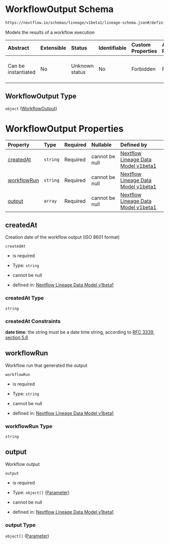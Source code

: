 # WorkflowOutput Schema

```txt
https://nextflow.io/schemas/lineage/v1beta1/lineage-schema.json#/definitions/WorkflowOutput
```

Models the results of a workflow execution

| Abstract            | Extensible | Status         | Identifiable | Custom Properties | Additional Properties | Access Restrictions | Defined In                                                                                                   |
| :------------------ | :--------- | :------------- | :----------- | :---------------- | :-------------------- | :------------------ | :----------------------------------------------------------------------------------------------------------- |
| Can be instantiated | No         | Unknown status | No           | Forbidden         | Forbidden             | none                | [nextflow-lineage-v1beta1-schema.json\*](../out/nextflow-lineage-v1beta1-schema.json "open original schema") |

## WorkflowOutput Type

`object` ([WorkflowOutput](nextflow-lineage-v1beta1-schema-definitions-workflowoutput.md))

# WorkflowOutput Properties

| Property                    | Type     | Required | Nullable       | Defined by                                                                                                                                                                                                                                                 |
| :-------------------------- | :------- | :------- | :------------- | :--------------------------------------------------------------------------------------------------------------------------------------------------------------------------------------------------------------------------------------------------------- |
| [createdAt](#createdat)     | `string` | Required | cannot be null | [Nextflow Lineage Data Model v1beta1](nextflow-lineage-v1beta1-schema-definitions-workflowoutput-properties-createdat.md "https://nextflow.io/schemas/lineage/v1beta1/lineage-schema.json#/definitions/WorkflowOutput/properties/createdAt")               |
| [workflowRun](#workflowrun) | `string` | Required | cannot be null | [Nextflow Lineage Data Model v1beta1](nextflow-lineage-v1beta1-schema-definitions-workflowoutput-properties-workflowrun.md "https://nextflow.io/schemas/lineage/v1beta1/lineage-schema.json#/definitions/WorkflowOutput/properties/workflowRun")           |
| [output](#output)           | `array`  | Required | cannot be null | [Nextflow Lineage Data Model v1beta1](nextflow-lineage-v1beta1-schema-definitions-workflowoutput-properties-workflow-output-parameters.md "https://nextflow.io/schemas/lineage/v1beta1/lineage-schema.json#/definitions/WorkflowOutput/properties/output") |

## createdAt

Creation date of the workflow output (ISO 8601 format)

`createdAt`

* is required

* Type: `string`

* cannot be null

* defined in: [Nextflow Lineage Data Model v1beta1](nextflow-lineage-v1beta1-schema-definitions-workflowoutput-properties-createdat.md "https://nextflow.io/schemas/lineage/v1beta1/lineage-schema.json#/definitions/WorkflowOutput/properties/createdAt")

### createdAt Type

`string`

### createdAt Constraints

**date time**: the string must be a date time string, according to [RFC 3339, section 5.6](https://tools.ietf.org/html/rfc3339 "check the specification")

## workflowRun

Workflow run that generated the output

`workflowRun`

* is required

* Type: `string`

* cannot be null

* defined in: [Nextflow Lineage Data Model v1beta1](nextflow-lineage-v1beta1-schema-definitions-workflowoutput-properties-workflowrun.md "https://nextflow.io/schemas/lineage/v1beta1/lineage-schema.json#/definitions/WorkflowOutput/properties/workflowRun")

### workflowRun Type

`string`

## output

Workflow output

`output`

* is required

* Type: `object[]` ([Parameter](nextflow-lineage-v1beta1-schema-definitions-parameter.md))

* cannot be null

* defined in: [Nextflow Lineage Data Model v1beta1](nextflow-lineage-v1beta1-schema-definitions-workflowoutput-properties-workflow-output-parameters.md "https://nextflow.io/schemas/lineage/v1beta1/lineage-schema.json#/definitions/WorkflowOutput/properties/output")

### output Type

`object[]` ([Parameter](nextflow-lineage-v1beta1-schema-definitions-parameter.md))
